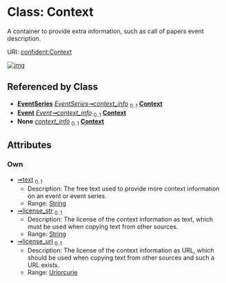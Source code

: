 
# Class: Context


A container to provide extra information, such as call of papers event description.

URI: [confident:Context](https://raw.githubusercontent.com/TIBHannover/ConfIDent_schema/main/src/linkml/confident_schema.yaml#Context)


[![img](https://yuml.me/diagram/nofunky;dir:TB/class/[EventSeries],[Event],[EventSeries]++-%20context_info%200..1>[Context&#124;text:string%20%3F;license_str:string%20%3F;license_url:uriorcurie%20%3F],[Event]++-%20context_info%200..1>[Context],[EventSeries]++-%20context_info(i)%200..1>[Context],[Event]++-%20context_info(i)%200..1>[Context])](https://yuml.me/diagram/nofunky;dir:TB/class/[EventSeries],[Event],[EventSeries]++-%20context_info%200..1>[Context&#124;text:string%20%3F;license_str:string%20%3F;license_url:uriorcurie%20%3F],[Event]++-%20context_info%200..1>[Context],[EventSeries]++-%20context_info(i)%200..1>[Context],[Event]++-%20context_info(i)%200..1>[Context])

## Referenced by Class

 *  **[EventSeries](EventSeries.md)** *[EventSeries➞context_info](EventSeries_context_info.md)*  <sub>0..1</sub>  **[Context](Context.md)**
 *  **[Event](Event.md)** *[Event➞context_info](Event_context_info.md)*  <sub>0..1</sub>  **[Context](Context.md)**
 *  **None** *[context_info](context_info.md)*  <sub>0..1</sub>  **[Context](Context.md)**

## Attributes


### Own

 * [➞text](context__text.md)  <sub>0..1</sub>
     * Description: The free text used to provide more context information on an event or event series.
     * Range: [String](types/String.md)
 * [➞license_str](context__license_str.md)  <sub>0..1</sub>
     * Description: The license of the context information as text, which must be used when copying text from other sources.
     * Range: [String](types/String.md)
 * [➞license_url](context__license_url.md)  <sub>0..1</sub>
     * Description: The license of the context information as URL, which should be used when copying text from other sources and such a URL exists.
     * Range: [Uriorcurie](types/Uriorcurie.md)
